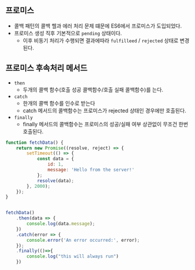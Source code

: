 ## 프로미스 
- 콜백 패턴의 콜백 헬과 에러 처리 문제 떄문에 ES6에서 프로미스가 도입되었다.
- 프로미스 생성 직후 기본적으로 `pending` 상태이다.
    - 이후 비동기 처리가 수행되면 결과에따라 `fulfilleed` / `rejected` 상태로 변경된다.

## 프로미스 후속처리 메서드
- `then`
    - 두개의 콜백 함수(호출 성공 콜백함수/호출 실패 콜백함수)를 는다.
- `catch`
    - 한개의 콜백 함수를 인수로 받는다
    - catch 메서드의 콜백함수는 프로미스가 rejected 상태인 경우에만 호출된다.
- `finally`
    - finally 메서드의 콜백함수는 프로미스의 성공/실패 여부 상관없이 무조건 한번 호출된다.


```js
function fetchData() {
    return new Promise((resolve, reject) => {
        setTimeout(() => {
            const data = {
                id: 1,
                message: 'Hello from the server!'
            };
            resolve(data);
        }, 2000);
    });
}


fetchData()
    .then(data => {
        console.log(data.message);
    })
    .catch(error => {
        console.error('An error occurred:', error);
    });
    .finally(()=>{
        console.log("this will always run")
    })
```
